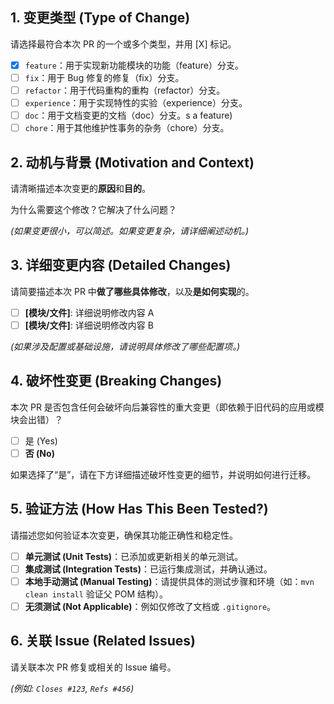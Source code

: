 ## 1. 变更类型 (Type of Change)

请选择最符合本次 PR 的一个或多个类型，并用 [X] 标记。

- [x] `feature`：用于实现新功能模块的功能（feature）分支。
- [ ] `fix`：用于 Bug 修复的修复（fix）分支。
- [ ] `refactor`：用于代码重构的重构（refactor）分支。
- [ ] `experience`：用于实现特性的实验（experience）分支。
- [ ] `doc`：用于文档变更的文档（doc）分支。s a feature)
- [ ] `chore`：用于其他维护性事务的杂务（chore）分支。

## 2. 动机与背景 (Motivation and Context)

请清晰描述本次变更的**原因**和**目的**。

为什么需要这个修改？它解决了什么问题？

*(如果变更很小，可以简述。如果变更复杂，请详细阐述动机。)*

## 3. 详细变更内容 (Detailed Changes)

请简要描述本次 PR 中**做了哪些具体修改**，以及**是如何实现**的。

- [ ] **[模块/文件]**: 详细说明修改内容 A
- [ ] **[模块/文件]**: 详细说明修改内容 B

*(如果涉及配置或基础设施，请说明具体修改了哪些配置项。)*

## 4. 破坏性变更 (Breaking Changes)

本次 PR 是否包含任何会破坏向后兼容性的重大变更（即依赖于旧代码的应用或模块会出错）？

- [ ] 是 (Yes)
- [ ] **否 (No)**

如果选择了“是”，请在下方详细描述破坏性变更的细节，并说明如何进行迁移。

## 5. 验证方法 (How Has This Been Tested?)

请描述您如何验证本次变更，确保其功能正确性和稳定性。

- [ ] **单元测试 (Unit Tests)**：已添加或更新相关的单元测试。
- [ ] **集成测试 (Integration Tests)**：已运行集成测试，并确认通过。
- [ ] **本地手动测试 (Manual Testing)**：请提供具体的测试步骤和环境（如：`mvn clean install` 验证父 POM 结构）。
- [ ] **无须测试 (Not Applicable)**：例如仅修改了文档或 `.gitignore`。

## 6. 关联 Issue (Related Issues)

请关联本次 PR 修复或相关的 Issue 编号。

*(例如: `Closes #123`, `Refs #456`)*